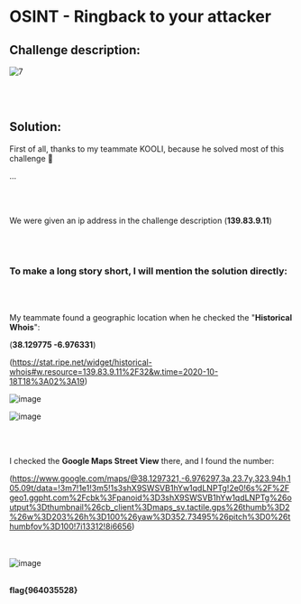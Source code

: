 # OSINT - Ringback to your attacker

## Challenge description:
![7](https://user-images.githubusercontent.com/70543460/96375850-36f03800-1184-11eb-9e6a-6c5262a7ff30.png)

<br/><br/>

## Solution:

First of all, thanks to my teammate KOOLI, because he solved most of this challenge 💪

...

<br/><br/>

We were given an ip address in the challenge description (**139.83.9.11**)

<br/><br/>

### To make a long story short, I will mention the solution directly:

<br/><br/>

My teammate found a geographic location when he checked the "**Historical Whois**":

(**38.129775 -6.976331**)

(https://stat.ripe.net/widget/historical-whois#w.resource=139.83.9.11%2F32&w.time=2020-10-18T18%3A02%3A19)


![image](https://user-images.githubusercontent.com/70543460/96375998-17a5da80-1185-11eb-8d07-d7bf8e424c72.png)


![image](https://user-images.githubusercontent.com/70543460/96376113-b599a500-1185-11eb-8fe4-0bfc0c16ac45.png)

<br/><br/>

I checked the **Google Maps Street View** there, and I found the number:

(https://www.google.com/maps/@38.1297321,-6.976297,3a,23.7y,323.94h,105.09t/data=!3m7!1e1!3m5!1s3shX9SWSVB1hYw1qdLNPTg!2e0!6s%2F%2Fgeo1.ggpht.com%2Fcbk%3Fpanoid%3D3shX9SWSVB1hYw1qdLNPTg%26output%3Dthumbnail%26cb_client%3Dmaps_sv.tactile.gps%26thumb%3D2%26w%3D203%26h%3D100%26yaw%3D352.73495%26pitch%3D0%26thumbfov%3D100!7i13312!8i6656)

<br/><br/>
![image](https://user-images.githubusercontent.com/70543460/96376258-77e94c00-1186-11eb-9ee3-94b1c7511e95.png)
<br/><br/>

**flag{964035528}**
